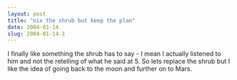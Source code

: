 ```yaml
---
layout: post
title: "nix the shrub but keep the plan"
date: 2004-01-14
slug: 2004-01-14-1
---
```


I finally like something the shrub has to say - I mean I actually listened to him and not the retelling of what he said at 5.  So lets replace the shrub but I like the idea of going back to the moon and further on to Mars.  
